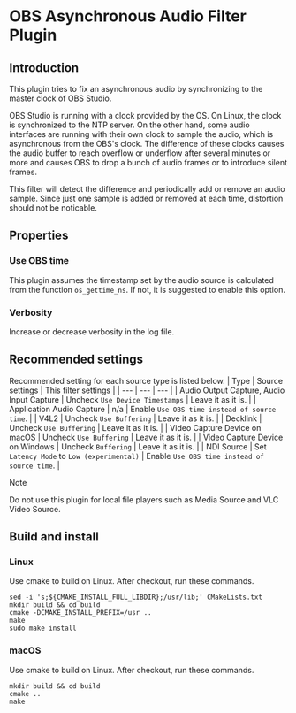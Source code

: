 # OBS Asynchronous Audio Filter Plugin

## Introduction

This plugin tries to fix an asynchronous audio by synchronizing to the master clock of OBS Studio.

OBS Studio is running with a clock provided by the OS.
On Linux, the clock is synchronized to the NTP server.
On the other hand, some audio interfaces are running with their own clock to sample the audio,
which is asynchronous from the OBS's clock.
The difference of these clocks causes the audio buffer to reach overflow or underflow after several minutes or more and
causes OBS to drop a bunch of audio frames or to introduce silent frames.

This filter will detect the difference and periodically add or remove an audio sample.
Since just one sample is added or removed at each time, distortion should not be noticable.

## Properties

### Use OBS time

This plugin assumes the timestamp set by the audio source is calculated from the function `os_gettime_ns`.
If not, it is suggested to enable this option.

### Verbosity

Increase or decrease verbosity in the log file.

## Recommended settings

Recommended setting for each source type is listed below.
| Type | Source settings | This filter settings |
| --- | --- | --- |
| Audio Output Capture, Audio Input Capture | Uncheck `Use Device Timestamps` | Leave it as it is. |
| Application Audio Capture | n/a | Enable `Use OBS time instead of source time`. |
| V4L2 | Uncheck `Use Buffering` | Leave it as it is. |
| Decklink | Uncheck `Use Buffering` | Leave it as it is. |
| Video Capture Device on macOS | Uncheck `Use Buffering` | Leave it as it is. |
| Video Capture Device on Windows | Uncheck `Buffering` | Leave it as it is. |
| NDI Source | Set `Latency Mode` to `Low (experimental)` | Enable `Use OBS time instead of source time`. |

> [!NOTE]
> Do not use this plugin for local file players such as Media Source and VLC Video Source.

## Build and install
### Linux
Use cmake to build on Linux. After checkout, run these commands.
```
sed -i 's;${CMAKE_INSTALL_FULL_LIBDIR};/usr/lib;' CMakeLists.txt
mkdir build && cd build
cmake -DCMAKE_INSTALL_PREFIX=/usr ..
make
sudo make install
```

### macOS
Use cmake to build on Linux. After checkout, run these commands.
```
mkdir build && cd build
cmake ..
make
```
